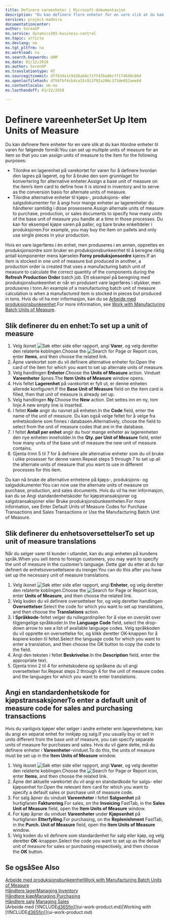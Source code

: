 ```yaml
---
title: Definere vareenheter | Microsoft-dokumentasjon
description: "Du kan definere flere enheter for en vare slik at du kan tilordne enheter til varen for følgende formål."
services: project-madeira
documentationcenter: 
author: SorenGP
ms.service: dynamics365-business-central
ms.topic: article
ms.devlang: na
ms.tgt_pltfrm: na
ms.workload: na
ms.search.keywords: UOM
ms.date: 01/12/2018
ms.author: SorenGP
ms.translationtype: HT
ms.sourcegitcommit: d7fb34e1c9428a64c71ff47be8bcff174649c00d
ms.openlocfilehash: d756fbf4cb4ca31c913792a286c373de052aee64
ms.contentlocale: nb-no
ms.lasthandoff: 03/22/2018

---
```

# <a name="set-up-item-units-of-measure"></a><span data-ttu-id="235ca-103">Definere vareenheter</span><span class="sxs-lookup"><span data-stu-id="235ca-103">Set Up Item Units of Measure</span></span>
<span data-ttu-id="235ca-104">Du kan definere flere enheter for en vare slik at du kan tilordne enheter til varen for følgende formål:</span><span class="sxs-lookup"><span data-stu-id="235ca-104">You can set up multiple units of measure for an item so that you can assign units of measure to the item for the following purposes:</span></span>

- <span data-ttu-id="235ca-105">Tilordne en lagerenhet på varekortet for varen for å definere hvordan den lagres på lageret, og for å bruke den som grunnlaget for konvertering for alternative enheter.</span><span class="sxs-lookup"><span data-stu-id="235ca-105">Assign a base unit of measure on the item’s item card to define how it is stored in inventory and to serve as the conversion basis for alternate units of measure.</span></span>
- <span data-ttu-id="235ca-106">Tilordne alternative enheter til kjøps-, produksjons- eller salgsdokumenter for å angi hvor mange enheter av lagerenheter du håndterer samtidig i disse prosessene.</span><span class="sxs-lookup"><span data-stu-id="235ca-106">Assign alternate units of measure to purchase, production, or sales documents to specify how many units of the base unit of measure you handle at a time in those processes.</span></span> <span data-ttu-id="235ca-107">Du kan for eksempel kjøpe varen på paller, og bare bruke enkeltdeler i produksjonen.</span><span class="sxs-lookup"><span data-stu-id="235ca-107">For example, you may buy the item on pallets and only use single pieces in your production.</span></span>

<span data-ttu-id="235ca-108">Hvis en vare lagerføres i én enhet, men produseres i en annen, opprettes en produksjonsordre som bruker en produksjonsbunkeenhet til å beregne riktig antall komponenter mens kjørselen **Forny produksjonsordre** kjøres.</span><span class="sxs-lookup"><span data-stu-id="235ca-108">If an item is stocked in one unit of measure but produced in another, a production order is created that uses a manufacturing batch unit of measure to calculate the correct quantity of the components during the **Refresh Production Order** batch job.</span></span> <span data-ttu-id="235ca-109">Ett eksempel på beregning med produksjonsbunkeenhet er når en produsert vare lagerføres i stykker, men produseres i tonn.</span><span class="sxs-lookup"><span data-stu-id="235ca-109">An example of a manufacturing batch unit of measure calculation is when a manufactured item is stocked in pieces but produced in tons.</span></span> <span data-ttu-id="235ca-110">Hvis du vil ha mer informasjon, kan du se [Arbeide med produksjonsbunkeenhet](production-how-to-use-the-manufacturing-batch-unit-of-measure.md).</span><span class="sxs-lookup"><span data-stu-id="235ca-110">For more information, see [Work with Manufacturing Batch Units of Measure](production-how-to-use-the-manufacturing-batch-unit-of-measure.md).</span></span>

## <a name="to-set-up-a-unit-of-measure"></a><span data-ttu-id="235ca-111">Slik definerer du en enhet:</span><span class="sxs-lookup"><span data-stu-id="235ca-111">To set up a unit of measure</span></span>
1. <span data-ttu-id="235ca-112">Velg ikonet ![Søk etter side eller rapport](media/ui-search/search_small.png "Søk etter side eller rapport"), angi **Varer**, og velg deretter den relaterte koblingen.</span><span class="sxs-lookup"><span data-stu-id="235ca-112">Choose the ![Search for Page or Report](media/ui-search/search_small.png "Search for Page or Report icon") icon, enter **Items**, and then choose the related link.</span></span>
2. <span data-ttu-id="235ca-113">Åpne varekortet som du vil definere alternative enheter for.</span><span class="sxs-lookup"><span data-stu-id="235ca-113">Open the card of the item for which you want to set up alternate units of measure.</span></span>
3. <span data-ttu-id="235ca-114">Velg handlingen **Enheter**.</span><span class="sxs-lookup"><span data-stu-id="235ca-114">Choose the **Units of Measure** action.</span></span> <span data-ttu-id="235ca-115">Vinduet **Vareenheter** åpnes.</span><span class="sxs-lookup"><span data-stu-id="235ca-115">The **Item Units of Measure** window opens.</span></span>
4. <span data-ttu-id="235ca-116">Hvis feltet **Lagerenhet** på varekortet er fylt ut, er denne enheten allerede konfigurert.</span><span class="sxs-lookup"><span data-stu-id="235ca-116">If the **Base Unit of Measure** field on the item card is filled, then that unit of measure is already set up.</span></span>
5. <span data-ttu-id="235ca-117">Velg handlingen **Ny**.</span><span class="sxs-lookup"><span data-stu-id="235ca-117">Choose the **New** action.</span></span> <span data-ttu-id="235ca-118">Det settes inn en ny, tom linje.</span><span class="sxs-lookup"><span data-stu-id="235ca-118">A new empty line is inserted.</span></span>
6. <span data-ttu-id="235ca-119">I feltet **Kode** angir du navnet på enheten.</span><span class="sxs-lookup"><span data-stu-id="235ca-119">In the **Code** field, enter the name of the unit of measure.</span></span> <span data-ttu-id="235ca-120">Du kan også velge feltet for å velge fra enhetskodene som finnes i databasen.</span><span class="sxs-lookup"><span data-stu-id="235ca-120">Alternatively, choose the field to select from the unit of measure codes that are in the database.</span></span>
7. <span data-ttu-id="235ca-121">I feltet **Antall per enhet** angir du hvor mange enheter av lagerenheten den nye enheten inneholder.</span><span class="sxs-lookup"><span data-stu-id="235ca-121">In the **Qty. per Unit of Measure** field, enter how many units of the base unit of measure the new unit of measure contains.</span></span>
8. <span data-ttu-id="235ca-122">Gjenta trinn 5 til 7 for å definere alle alternative enheter som du vil bruke i ulike prosesser for denne varen.</span><span class="sxs-lookup"><span data-stu-id="235ca-122">Repeat steps 5 through 7 to set up all the alternate units of measure that you want to use in different processes for this item.</span></span>

<span data-ttu-id="235ca-123">Du kan nå bruke de alternative enhetene på kjøps-, produksjons- og salgsdokumenter.</span><span class="sxs-lookup"><span data-stu-id="235ca-123">You can now use the alternate units of measure on purchase, production, and sales documents.</span></span> <span data-ttu-id="235ca-124">Hvis du vil ha mer informasjon, kan du se Angi standardenhetskoder for kjøpstransaksjoner og salgstransaksjoner eller Bruke produksjonsbunkeenheten.</span><span class="sxs-lookup"><span data-stu-id="235ca-124">For more information, see Enter Default Units of Measure Codes for Purchase Transactions and Sales Transactions or Use the Manufacturing Batch Unit of Measure.</span></span>

## <a name="to-set-up-unit-of-measure-translations"></a><span data-ttu-id="235ca-125">Slik definerer du enhetsoversettelser</span><span class="sxs-lookup"><span data-stu-id="235ca-125">To set up unit of measure translations</span></span>
<span data-ttu-id="235ca-126">Når du selger varer til kunder i utlandet, kan du angi enheten på kundens språk.</span><span class="sxs-lookup"><span data-stu-id="235ca-126">When you sell items to foreign customers, you may want to specify the unit of measure in the customer’s language.</span></span> <span data-ttu-id="235ca-127">Dette gjør du etter at du har definert de enhetsoversettelsene du trenger.</span><span class="sxs-lookup"><span data-stu-id="235ca-127">You can do this after you have set up the necessary unit of measure translations.</span></span>

1. <span data-ttu-id="235ca-128">Velg ikonet ![Søk etter side eller rapport](media/ui-search/search_small.png "Søk etter side eller rapport"), angi **Enheter**, og velg deretter den relaterte koblingen.</span><span class="sxs-lookup"><span data-stu-id="235ca-128">Choose the ![Search for Page or Report](media/ui-search/search_small.png "Search for Page or Report icon") icon, enter **Units of Measure**, and then choose the related link.</span></span>
2. <span data-ttu-id="235ca-129">Velg koden du vil definere oversettelser for, og velg deretter handlingen **Oversettelser**.</span><span class="sxs-lookup"><span data-stu-id="235ca-129">Select the code for which you want to set up translations, and then choose the **Translations** action.</span></span>
3. <span data-ttu-id="235ca-130">I **Språkkode**-feltet velger du rullegardinpilen for å vise en oversikt over tilgjengelige språkkoder.</span><span class="sxs-lookup"><span data-stu-id="235ca-130">In the **Language Code** field, select the drop-down arrow to see a list of available language codes.</span></span> <span data-ttu-id="235ca-131">Velg språkkoden du vil opprette en oversettelse for, og klikk deretter OK-knappen for å kopiere koden til feltet.</span><span class="sxs-lookup"><span data-stu-id="235ca-131">Select the language code for which you want to enter a translation, and then choose the OK button to copy the code to the field.</span></span>
4. <span data-ttu-id="235ca-132">Angi den teksten i feltet **Beskrivelse**.</span><span class="sxs-lookup"><span data-stu-id="235ca-132">In the **Description** field, enter the appropriate text.</span></span>
5. <span data-ttu-id="235ca-133">Gjenta trinn 2 til 4 for enhetskodene og språkene du vil angi oversettelser for.</span><span class="sxs-lookup"><span data-stu-id="235ca-133">Repeat steps 2 through 4 for the unit of measure codes and the languages for which you want to enter translations.</span></span>

## <a name="to-enter-a-default-unit-of-measure-code-for-sales-and-purchasing-transactions"></a><span data-ttu-id="235ca-134">Angi en standardenhetskode for kjøpstransaksjoner</span><span class="sxs-lookup"><span data-stu-id="235ca-134">To enter a default unit of measure code for sales and purchasing transactions</span></span>
<span data-ttu-id="235ca-135">Hvis du vanligvis kjøper eller selger i andre enheter enn lagerenhetene, kan du angi en separat enhet for innkjøp og salg.</span><span class="sxs-lookup"><span data-stu-id="235ca-135">If you usually buy or sell in units different from the base unit of measure, you can specify separate units of measure for purchases and sales.</span></span> <span data-ttu-id="235ca-136">Hvis du vil gjøre dette, må du definere enheter i **Vareenheter**-vinduet.</span><span class="sxs-lookup"><span data-stu-id="235ca-136">To do this, the units of measure must be set up in the **Item Units of Measure** window.</span></span>

1. <span data-ttu-id="235ca-137">Velg ikonet ![Søk etter side eller rapport](media/ui-search/search_small.png "Søk etter side eller rapport"), angi **Varer**, og velg deretter den relaterte koblingen.</span><span class="sxs-lookup"><span data-stu-id="235ca-137">Choose the ![Search for Page or Report](media/ui-search/search_small.png "Search for Page or Report icon") icon, enter **Items**, and then choose the related link.</span></span>
2. <span data-ttu-id="235ca-138">Åpne det aktuelle varekortet du vil angi en standardkode for salgs- eller kjøpsenhet for.</span><span class="sxs-lookup"><span data-stu-id="235ca-138">Open the relevant item card for which you want to specify a default sales or purchase unit of measure code.</span></span>
3. <span data-ttu-id="235ca-139">For salg åpner du vinduet **Vareenheter** i feltet **Salgsenhet** på hurtigfanen **Fakturering**.</span><span class="sxs-lookup"><span data-stu-id="235ca-139">For sales, on the **Invoicing** FastTab, in the **Sales Unit of Measure** field, open the **Item Units of Measure** window.</span></span>
4. <span data-ttu-id="235ca-140">For kjøp åpner du vinduet **Vareenheter** under **Kjøpsenhet** på hurtigfanen **Etterfylling**.</span><span class="sxs-lookup"><span data-stu-id="235ca-140">For purchasing, on the **Replenishment** FastTab, in the **Purch. Unit of Measure** field, open the **Item Units of Measure** window.</span></span>
5. <span data-ttu-id="235ca-141">Velg koden du vil definere som standardenhet for salg eller kjøp, og velg deretter **OK**-knappen.</span><span class="sxs-lookup"><span data-stu-id="235ca-141">Select the code you want to set up as the default unit of measure for sales or purchasing respectively, and then choose the **OK** button.</span></span>

## <a name="see-also"></a><span data-ttu-id="235ca-142">Se også</span><span class="sxs-lookup"><span data-stu-id="235ca-142">See Also</span></span>
[<span data-ttu-id="235ca-143">Arbeide med produksjonsbunkeenhet</span><span class="sxs-lookup"><span data-stu-id="235ca-143">Work with Manufacturing Batch Units of Measure</span></span>](production-how-to-use-the-manufacturing-batch-unit-of-measure.md)  
[<span data-ttu-id="235ca-144">Håndtere lager</span><span class="sxs-lookup"><span data-stu-id="235ca-144">Managing Inventory</span></span>](inventory-manage-inventory.md)  
[<span data-ttu-id="235ca-145">Håndtere kjøp</span><span class="sxs-lookup"><span data-stu-id="235ca-145">Managing Purchasing</span></span>](purchasing-manage-purchasing.md)  
<span data-ttu-id="235ca-146">[Håndtere salg](sales-manage-sales.md)  </span><span class="sxs-lookup"><span data-stu-id="235ca-146">[Managing Sales](sales-manage-sales.md)  </span></span>  
<span data-ttu-id="235ca-147">[Arbeide med [!INCLUDE[d365fin](includes/d365fin_md.md)]](ui-work-product.md)</span><span class="sxs-lookup"><span data-stu-id="235ca-147">[Working with [!INCLUDE[d365fin](includes/d365fin_md.md)]](ui-work-product.md)</span></span>


